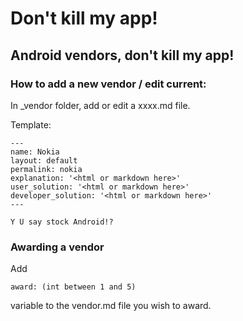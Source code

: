 # Don't kill my app!
## Android vendors, don't kill my app!

### How to add a new vendor / edit current:

In _vendor folder, add or edit a xxxx.md file.

Template:

```
---
name: Nokia
layout: default
permalink: nokia
explanation: '<html or markdown here>'
user_solution: '<html or markdown here>'
developer_solution: '<html or markdown here>'
---

Y U say stock Android!?
```

### Awarding a vendor
Add
```
award: (int between 1 and 5)
```
variable to the vendor.md file you wish to award.
